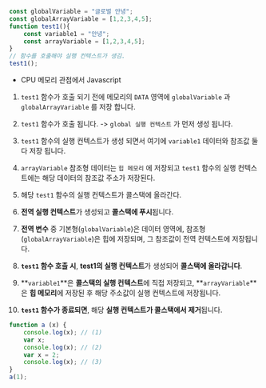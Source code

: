
```js
const globalVariable = "글로벌 안녕";
const globalArrayVariable = [1,2,3,4,5];
function test1(){
	const variable1 = "안녕";
	const arrayVariable = [1,2,3,4,5];
}
// 함수를 호출해야 실행 컨텍스트가 생김.
test1(); 
```

- CPU 메모리 관점에서 Javascript
1. `test1` 함수가 호출 되기 전에 메모리의 `DATA` 영역에 `globalVariable` 과 `globalArrayVariable` 를 저장 합니다.
2. `test1` 함수가 호출 됩니다. -> `global 실행 컨텍스트` 가 먼저 생성 됩니다.
3. `test1` 함수의 실행 컨텍스트가 생성 되면서 여기에 `variable1` 데이터와 참조값 둘다 저장 됩니다.
4. `arrayVariable` 참조형 데이터는 `힙 메모리` 에 저장되고 `test1` 함수의 실행 컨텍스트에는 해당 데이터의 참조값 주소가 저장된다.
5. 해당 `test1` 함수의 실행 컨텍스트가 콜스택에 올라간다.


1. **전역 실행 컨텍스트**가 생성되고 **콜스택에 푸시**됩니다.
2. **전역 변수** 중 기본형(`globalVariable`)은 데이터 영역에, 참조형(`globalArrayVariable`)은 힙에 저장되며, 그 참조값이 전역 컨텍스트에 저장됩니다.
3. **`test1` 함수 호출 시**, **test1의 실행 컨텍스트**가 생성되어 **콜스택에 올라갑니다**.
4. **`variable1`**은 **콜스택의 실행 컨텍스트**에 직접 저장되고, **`arrayVariable`**은 **힙 메모리**에 저장된 후 해당 주소값이 실행 컨텍스트에 저장됩니다.
5. **`test1` 함수가 종료되면**, 해당 **실행 컨텍스트가 콜스택에서 제거**됩니다.


```js
function a (x) {
	console.log(x); // (1)
	var x;
	console.log(x); // (2)
	var x = 2;
	console.log(x); // (3)
}
a(1);
```


